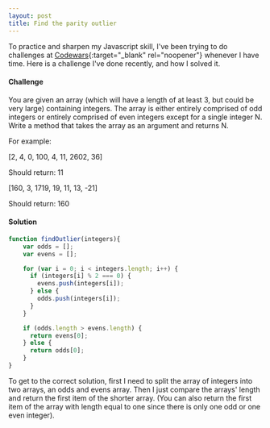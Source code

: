 ```yaml
---
layout: post
title: Find the parity outlier
---
```


To practice and sharpen my Javascript skill, I've been trying to do challenges at [Codewars](https://www.codewars.com){:target="_blank" rel="noopener"} whenever I have time. Here is a challenge I've done recently, and how I solved it.

#### Challenge

You are given an array (which will have a length of at least 3, but could be very large) containing integers. The array is either entirely comprised of odd integers or entirely comprised of even integers except for a single integer N. Write a method that takes the array as an argument and returns N.

For example:

[2, 4, 0, 100, 4, 11, 2602, 36]

Should return: 11

[160, 3, 1719, 19, 11, 13, -21]

Should return: 160

#### Solution

``` javascript
function findOutlier(integers){
    var odds = [];
    var evens = [];

    for (var i = 0; i < integers.length; i++) {
      if (integers[i] % 2 === 0) {
        evens.push(integers[i]);
      } else {
        odds.push(integers[i]);
      }
    }

    if (odds.length > evens.length) {
      return evens[0];
    } else {
      return odds[0];
    }   
}
```

To get to the correct solution, first I need to split the array of integers into two arrays, an odds and evens array. Then I just compare the arrays' length and return the first item of the shorter array. (You can also return the first item of the array with length equal to one since there is only one odd or one even integer).  
